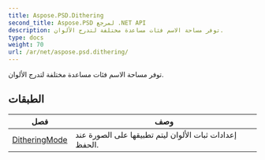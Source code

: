 ```yaml
---
title: Aspose.PSD.Dithering
second_title: Aspose.PSD لمرجع .NET API
description: توفر مساحة الاسم فئات مساعدة مختلفة لتدرج الألوان.
type: docs
weight: 70
url: /ar/net/aspose.psd.dithering/
---
```

توفر مساحة الاسم فئات مساعدة مختلفة لتدرج الألوان.

## الطبقات

| فصل | وصف |
| --- | --- |
| [DitheringMode](./ditheringmode/) | إعدادات ثبات الألوان ليتم تطبيقها على الصورة عند الحفظ. |



